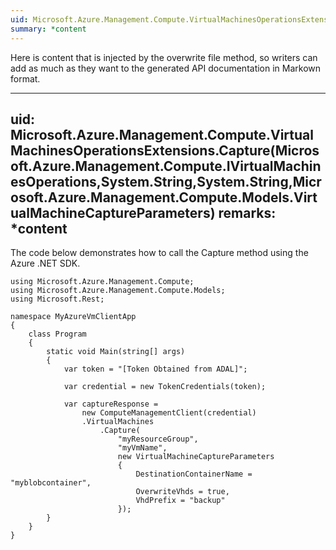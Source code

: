 ```yaml
---
uid: Microsoft.Azure.Management.Compute.VirtualMachinesOperationsExtensions.Capture(Microsoft.Azure.Management.Compute.IVirtualMachinesOperations,System.String,System.String,Microsoft.Azure.Management.Compute.Models.VirtualMachineCaptureParameters)
summary: *content
---
```


Here is content that is injected by the overwrite file method, so writers can add as much as they want to the generated API documentation in Markown format.

---
uid: Microsoft.Azure.Management.Compute.VirtualMachinesOperationsExtensions.Capture(Microsoft.Azure.Management.Compute.IVirtualMachinesOperations,System.String,System.String,Microsoft.Azure.Management.Compute.Models.VirtualMachineCaptureParameters)
remarks: *content
---

The code below demonstrates how to call the Capture method using the Azure .NET SDK. 

    using Microsoft.Azure.Management.Compute;
    using Microsoft.Azure.Management.Compute.Models;
    using Microsoft.Rest;

    namespace MyAzureVmClientApp
    {
        class Program
        {
            static void Main(string[] args)
            {
                var token = "[Token Obtained from ADAL]";

                var credential = new TokenCredentials(token);

                var captureResponse = 
                    new ComputeManagementClient(credential)
                    .VirtualMachines
                        .Capture(
                            "myResourceGroup",
                            "myVmName",
                            new VirtualMachineCaptureParameters
                            {
                                DestinationContainerName = "myblobcontainer",
                                OverwriteVhds = true,
                                VhdPrefix = "backup"
                            });
            }
        }
    }

